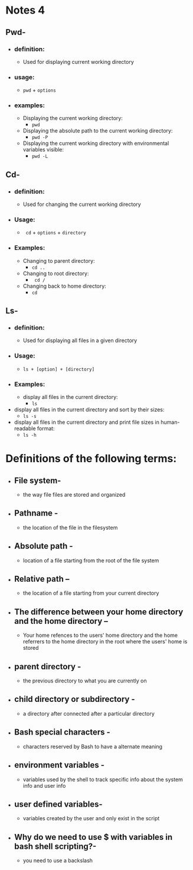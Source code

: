 # Notes 4
    
## Pwd- 
+ ### definition:
  + Used for displaying current working directory 
+ ### usage: 
  + `pwd` + `options`
+ ### examples: 
  + Displaying the current working directory:
    + `pwd` 
  + Displaying the absolute path to the current working directory:
    + `pwd -P` 
  + Displaying the current working directory with environmental variables visible: 
    + `pwd -L` 

## Cd- 
+ ### definition:
  + Used for changing the current working directory 
+ ### Usage:
  + ` cd` + `options` + `directory`  
+ ### Examples:  
  + Changing to parent directory: 
    + `cd ..`
  +  Changing to root directory: 
     +  ` cd /`
  +  Changing back to home directory: 
     +  ` cd ` 

## Ls-  
+ ### definition:
  + Used for displaying all files in a given directory 
+ ### Usage: 
  + `ls + [option] + [directory] `
+ ### Examples: 
  + display all files in the current directory:
    +  `ls` 
 + display all files in the current directory and sort by their sizes: 
   + `ls -s`
 + display all files in the current directory and print file sizes in human-readable format: 
   + `ls -h` 

# Definitions of the following terms: 

+ ## File system-
  + the way file files are stored and organized  
+ ## Pathname -	
  + the location of the file in the filesystem 
+ ## Absolute path -   
  + location of a file starting from the root of the file system 
+ ## Relative path – 
  + the location of a file starting from your current directory 
+ ## The difference between your home directory and the home directory –
  + Your home refences to the users' home directory and the home referrers to the home directory in the root where the users' home is stored 
+ ## parent directory -
  + the previous directory to what you are currently on 
+ ## child directory or subdirectory -
  + a directory after connected after a particular directory 
+ ## Bash special characters -
  + characters reserved by Bash to have a alternate meaning 
+ ## environment variables - 
  + variables used by the shell to track specific info about the system info and user info 
+ ## user defined variables-
  + variables created by the user and only exist in the script 
+ ## Why do we need to use $ with variables in bash shell scripting?-
  +  you need to use a backslash 

 

 